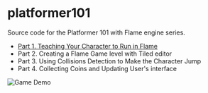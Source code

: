 # platformer101

Source code for the Platformer 101 with Flame engine series.

- [Part 1. Teaching Your Character to Run in Flame](https://hackernoon.com/teaching-your-character-to-run-in-flame)
- Part 2. Creating a Flame Game level with Tiled editor
- Part 3. Using Collisions Detection to Make the Character Jump
- Part 4. Collecting Coins and Updating User's interface

![Game Demo](demo.gif?raw=true "Title")

